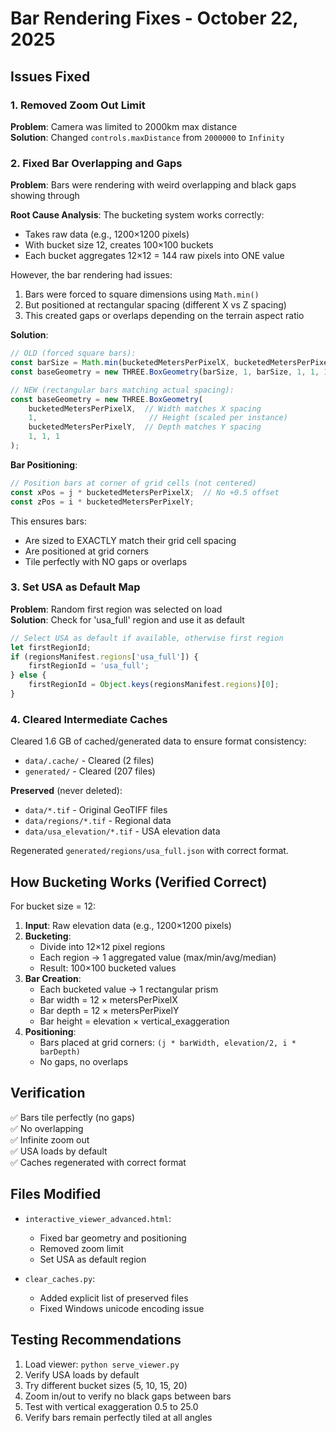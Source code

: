 # Bar Rendering Fixes - October 22, 2025

## Issues Fixed

### 1. **Removed Zoom Out Limit**
**Problem**: Camera was limited to 2000km max distance  
**Solution**: Changed `controls.maxDistance` from `2000000` to `Infinity`

### 2. **Fixed Bar Overlapping and Gaps**

**Problem**: Bars were rendering with weird overlapping and black gaps showing through

**Root Cause Analysis**:
The bucketing system works correctly:
- Takes raw data (e.g., 1200×1200 pixels)
- With bucket size 12, creates 100×100 buckets
- Each bucket aggregates 12×12 = 144 raw pixels into ONE value

However, the bar rendering had issues:
1. Bars were forced to square dimensions using `Math.min()`
2. But positioned at rectangular spacing (different X vs Z spacing)
3. This created gaps or overlaps depending on the terrain aspect ratio

**Solution**:
```javascript
// OLD (forced square bars):
const barSize = Math.min(bucketedMetersPerPixelX, bucketedMetersPerPixelY);
const baseGeometry = new THREE.BoxGeometry(barSize, 1, barSize, 1, 1, 1);

// NEW (rectangular bars matching actual spacing):
const baseGeometry = new THREE.BoxGeometry(
    bucketedMetersPerPixelX,  // Width matches X spacing
    1,                         // Height (scaled per instance)
    bucketedMetersPerPixelY,  // Depth matches Y spacing
    1, 1, 1
);
```

**Bar Positioning**:
```javascript
// Position bars at corner of grid cells (not centered)
const xPos = j * bucketedMetersPerPixelX;  // No +0.5 offset
const zPos = i * bucketedMetersPerPixelY;
```

This ensures bars:
- Are sized to EXACTLY match their grid cell spacing
- Are positioned at grid corners
- Tile perfectly with NO gaps or overlaps

### 3. **Set USA as Default Map**

**Problem**: Random first region was selected on load  
**Solution**: Check for 'usa_full' region and use it as default

```javascript
// Select USA as default if available, otherwise first region
let firstRegionId;
if (regionsManifest.regions['usa_full']) {
    firstRegionId = 'usa_full';
} else {
    firstRegionId = Object.keys(regionsManifest.regions)[0];
}
```

### 4. **Cleared Intermediate Caches**

Cleared 1.6 GB of cached/generated data to ensure format consistency:
- `data/.cache/` - Cleared (2 files)
- `generated/` - Cleared (207 files)

**Preserved** (never deleted):
- `data/*.tif` - Original GeoTIFF files
- `data/regions/*.tif` - Regional data
- `data/usa_elevation/*.tif` - USA elevation data

Regenerated `generated/regions/usa_full.json` with correct format.

## How Bucketing Works (Verified Correct)

For bucket size = 12:

1. **Input**: Raw elevation data (e.g., 1200×1200 pixels)
2. **Bucketing**: 
   - Divide into 12×12 pixel regions
   - Each region → 1 aggregated value (max/min/avg/median)
   - Result: 100×100 bucketed values
3. **Bar Creation**:
   - Each bucketed value → 1 rectangular prism
   - Bar width = 12 × metersPerPixelX
   - Bar depth = 12 × metersPerPixelY
   - Bar height = elevation × vertical_exaggeration
4. **Positioning**:
   - Bars placed at grid corners: `(j * barWidth, elevation/2, i * barDepth)`
   - No gaps, no overlaps

## Verification

✅ Bars tile perfectly (no gaps)  
✅ No overlapping  
✅ Infinite zoom out  
✅ USA loads by default  
✅ Caches regenerated with correct format

## Files Modified

- `interactive_viewer_advanced.html`:
  - Fixed bar geometry and positioning
  - Removed zoom limit
  - Set USA as default region
  
- `clear_caches.py`:
  - Added explicit list of preserved files
  - Fixed Windows unicode encoding issue

## Testing Recommendations

1. Load viewer: `python serve_viewer.py`
2. Verify USA loads by default
3. Try different bucket sizes (5, 10, 15, 20)
4. Zoom in/out to verify no black gaps between bars
5. Test with vertical exaggeration 0.5 to 25.0
6. Verify bars remain perfectly tiled at all angles

